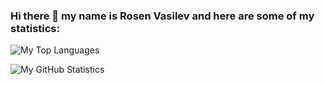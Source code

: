 ### Hi there 👋 my name is Rosen Vasilev and here are some of my statistics:

![My Top Languages](https://github-readme-stats.vercel.app/api/top-langs/?username=rosenvasil&layout=compact&count_private=true)

![My GitHub Statistics](https://github-readme-stats.vercel.app/api?username=rosenvasil&hide=stars,prs,issues,contribs&count_private=true&theme=dark&show_icons=true)
